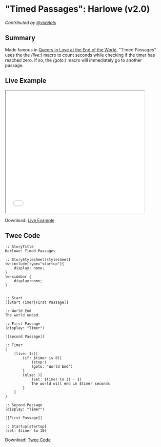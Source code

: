 # "Timed Passages": Harlowe (v2.0)

*Contributed by <a href="https://github.com/videlais">@videlais</a>*

## Summary

Made famous in <a href="http://auntiepixelante.com/endoftheworld/">Queers in Love at the End of the World</a>, "Timed Passages" uses the the *(live:)* macro to count seconds while checking if the timer has reached zero. If so, the *(goto:)* macro will immediately go to another passage.

## Live Example

<section>
<iframe src="harlowe_timedpassages_example.html" height=400 width=90%></iframe>


Download: <a href="harlowe_timedpassages_example.html" target="_blank">Live Example</a>
</section>

## Twee Code

```
:: StoryTitle
Harlowe: Timed Passages

:: StoryStylesheet[stylesheet]
tw-include[type="startup"]{
	display: none;
}
tw-sidebar {
  	display:none;
}


:: Start
[[Start Timer|First Passage]]

:: World End
The world ended.

:: First Passage
(display: "Timer")

[[Second Passage]]

:: Timer
{
	(live: 1s)[
    	(if: $timer is 0)[
			(stop:)
			(goto: "World End")
		]
    	(else: )[
			(set: $timer to it - 1)
			The world will end in $timer seconds
		]
	]
}

:: Second Passage
(display: "Timer")

[[First Passage]]

:: Startup[startup]
(set: $timer to 10)

```

Download: <a href="harlowe_timedpassages_twee.txt" target="_blank">Twee Code</a>
